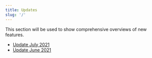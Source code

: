 ```yaml
---
title: Updates
slug: '/'
---
```


This section will be used to show comprehensive overviews of new features.
- [Update July 2021](/updates/2021-july)
- [Update June 2021](/updates/2021-june)